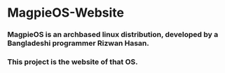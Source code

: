 # MagpieOS-Website
### MagpieOS is an archbased linux distribution, developed by a Bangladeshi programmer Rizwan Hasan.

### This project is the website of that OS.
